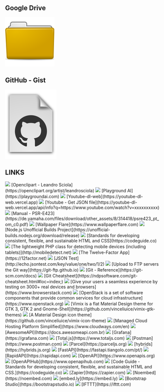 ## Google Drive

<a href="https://drive.google.com/drive/folders/1u42qofr10Ne9pRWsL-qbsStsqh6yuYHG"><img src="/assets/images/icons/folder.svg"></a>

## GitHub - Gist

<a href="https://gist.github.com/Leandro-Sciola"><img src="/assets/images/icons/gist.svg"></a>

## LINKS

<img src="https://t2.gstatic.com/faviconV2?client=SOCIAL&type=FAVICON&fallback_opts=TYPE,SIZE,URL&url=https://openclipart.org/artist/leandrosciola&size=16">
[Openclipart - Leandro Sciola](https://openclipart.org/artist/leandrosciola)

<img src="https://t2.gstatic.com/faviconV2?client=SOCIAL&type=FAVICON&fallback_opts=TYPE,SIZE,URL&url=https://playgroundai.com&size=16">
[Playground AI](https://playgroundai.com)

<img src="https://t2.gstatic.com/faviconV2?client=SOCIAL&type=FAVICON&fallback_opts=TYPE,SIZE,URL&url=https://youtube-dl-web.vercel.app&size=16">
[Youtube-dl-web](https://youtube-dl-web.vercel.app)

<img src="https://t2.gstatic.com/faviconV2?client=SOCIAL&type=FAVICON&fallback_opts=TYPE,SIZE,URL&url=https://youtube-dl-web.vercel.app/api/info?q=https://www.youtube.com/watch?v=xxxxxxxxxx&size=16">
[Youtube - Get JSON file](https://youtube-dl-web.vercel.app/api/info?q=https://www.youtube.com/watch?v=xxxxxxxxxx)

<img src="https://t2.gstatic.com/faviconV2?client=SOCIAL&type=FAVICON&fallback_opts=TYPE,SIZE,URL&url=https://de.yamaha.com/files/download/other_assets/8/314418/psre423_pt_om_c0.pdf&size=16">
[Manual - PSR-E423](https://de.yamaha.com/files/download/other_assets/8/314418/psre423_pt_om_c0.pdf)

<img src="https://t2.gstatic.com/faviconV2?client=SOCIAL&type=FAVICON&fallback_opts=TYPE,SIZE,URL&url=https://www.wallpaperflare.com&size=16">
[Wallpaper Flare](https://www.wallpaperflare.com)

<img src="https://t2.gstatic.com/faviconV2?client=SOCIAL&type=FAVICON&fallback_opts=TYPE,SIZE,URL&url=https://unofficial-builds.nodejs.org/download/release&size=16">
[Node.js Unofficial Builds Project](https://unofficial-builds.nodejs.org/download/release)

<img src="https://t2.gstatic.com/faviconV2?client=SOCIAL&type=FAVICON&fallback_opts=TYPE,SIZE,URL&url=https://codeguide.co&size=16">
[Standards for developing consistent, flexible, and sustainable HTML and CSS](https://codeguide.co)

<img src="https://t2.gstatic.com/faviconV2?client=SOCIAL&type=FAVICON&fallback_opts=TYPE,SIZE,URL&url=http://mobiledetect.net&size=16">
[The lightweight PHP class for detecting mobile devices (including tablets)](http://mobiledetect.net)

<img src="https://t2.gstatic.com/faviconV2?client=SOCIAL&type=FAVICON&fallback_opts=TYPE,SIZE,URL&url=https://12factor.net&size=16">
[The Twelve-Factor App](https://12factor.net)

<img src="https://t2.gstatic.com/faviconV2?client=SOCIAL&type=FAVICON&fallback_opts=TYPE,SIZE,URL&url=http://echo.jsontest.com/key/value/one/two/1/2&size=16">
[JSON Test](http://echo.jsontest.com/key/value/one/two/1/2)

<img src="https://t2.gstatic.com/faviconV2?client=SOCIAL&type=FAVICON&fallback_opts=TYPE,SIZE,URL&url=https://git-ftp.github.io&size=16">
[Upload to FTP servers the Git way](https://git-ftp.github.io)

<img src="https://t2.gstatic.com/faviconV2?client=SOCIAL&type=FAVICON&fallback_opts=TYPE,SIZE,URL&url=https://git-scm.com/docs&size=16">
[Git - Reference](https://git-scm.com/docs)

<img src="https://t2.gstatic.com/faviconV2?client=SOCIAL&type=FAVICON&fallback_opts=TYPE,SIZE,URL&url=https://ndpsoftware.com/git-cheatsheet.html#loc=index;&size=16">
[Git Cheatsheet](https://ndpsoftware.com/git-cheatsheet.html#loc=index;)

<img src="https://t2.gstatic.com/faviconV2?client=SOCIAL&type=FAVICON&fallback_opts=TYPE,SIZE,URL&url=https://www.browserstack.com&size=16">
[Give your users a seamless experience by testing on 3000+ real devices and browsers](https://www.browserstack.com)

<img src="https://t2.gstatic.com/faviconV2?client=SOCIAL&type=FAVICON&fallback_opts=TYPE,SIZE,URL&url=https://www.openstack.org&size=16">
[OpenStack is a set of software components that provide common services for cloud infrastructure](https://www.openstack.org)

<img src="https://t2.gstatic.com/faviconV2?client=SOCIAL&type=FAVICON&fallback_opts=TYPE,SIZE,URL&url=https://github.com/vinceliuice/vimix-gtk-themes&size=16">
[Vimix is a flat Material Design theme for GTK 3, GTK 2 and Gnome-Shell](https://github.com/vinceliuice/vimix-gtk-themes)

<img src="https://t2.gstatic.com/faviconV2?client=SOCIAL&type=FAVICON&fallback_opts=TYPE,SIZE,URL&url=https://github.com/vinceliuice/vimix-icon-theme&size=16">
[A Material Design icon theme](https://github.com/vinceliuice/vimix-icon-theme)

<img src="https://t2.gstatic.com/faviconV2?client=SOCIAL&type=FAVICON&fallback_opts=TYPE,SIZE,URL&url=https://www.cloudways.com/en&size=16">
[Managed Cloud Hosting Platform Simplified](https://www.cloudways.com/en)

<img src="https://t2.gstatic.com/faviconV2?client=SOCIAL&type=FAVICON&fallback_opts=TYPE,SIZE,URL&url=https://docs.awesomeapi.com.br&size=16">
[AwesomeAPI](https://docs.awesomeapi.com.br)

<img src="https://t2.gstatic.com/faviconV2?client=SOCIAL&type=FAVICON&fallback_opts=TYPE,SIZE,URL&url=https://grafana.com&size=16">
[Grafana](https://grafana.com)

<img src="https://t2.gstatic.com/faviconV2?client=SOCIAL&type=FAVICON&fallback_opts=TYPE,SIZE,URL&url=https://www.totaljs.com&size=16">
[Total.js](https://www.totaljs.com)

<img src="https://t2.gstatic.com/faviconV2?client=SOCIAL&type=FAVICON&fallback_opts=TYPE,SIZE,URL&url=https://www.postman.com&size=16">
[Postman](https://www.postman.com)

<img src="https://t2.gstatic.com/faviconV2?client=SOCIAL&type=FAVICON&fallback_opts=TYPE,SIZE,URL&url=https://parceljs.org&size=16">
[Parcel](https://parceljs.org)

<img src="https://t2.gstatic.com/faviconV2?client=SOCIAL&type=FAVICON&fallback_opts=TYPE,SIZE,URL&url=https://hybrids.js.org&size=16">
[hybrids](https://hybrids.js.org)

<img src="https://t2.gstatic.com/faviconV2?client=SOCIAL&type=FAVICON&fallback_opts=TYPE,SIZE,URL&url=https://fastapi.tiangolo.com/pt/&size=16">
[FastAPI](https://fastapi.tiangolo.com/pt/)

<img src="https://t2.gstatic.com/faviconV2?client=SOCIAL&type=FAVICON&fallback_opts=TYPE,SIZE,URL&url=https://rapidapi.com&size=16">
[RapidAPI](https://rapidapi.com)

<img src="https://t2.gstatic.com/faviconV2?client=SOCIAL&type=FAVICON&fallback_opts=TYPE,SIZE,URL&url=https://www.openapis.org&size=16">
[OpenAPI](https://www.openapis.org)

<img src="https://t2.gstatic.com/faviconV2?client=SOCIAL&type=FAVICON&fallback_opts=TYPE,SIZE,URL&url=https://www.openapihub.com&size=16">
[OpenAPIHub](https://www.openapihub.com)

<img src="https://t2.gstatic.com/faviconV2?client=SOCIAL&type=FAVICON&fallback_opts=TYPE,SIZE,URL&url=https://codeguide.co&size=16">
[Code Guide - Standards for developing consistent, flexible, and sustainable HTML and CSS.](https://codeguide.co)

<img src="https://t2.gstatic.com/faviconV2?client=SOCIAL&type=FAVICON&fallback_opts=TYPE,SIZE,URL&url=https://zapier.com&size=16">
[Zapier](https://zapier.com)

<img src="https://t2.gstatic.com/faviconV2?client=SOCIAL&type=FAVICON&fallback_opts=TYPE,SIZE,URL&url=https://noembed.com&size=16">
[Noembed](https://noembed.com)

<img src="https://t2.gstatic.com/faviconV2?client=SOCIAL&type=FAVICON&fallback_opts=TYPE,SIZE,URL&url=https://embed.ly&size=16">
[embed.ly](https://embed.ly)

<img src="https://t2.gstatic.com/faviconV2?client=SOCIAL&type=FAVICON&fallback_opts=TYPE,SIZE,URL&url=https://bootstrapstudio.io&size=16">
[Bootstrap Studio](https://bootstrapstudio.io)

<img src="https://t2.gstatic.com/faviconV2?client=SOCIAL&type=FAVICON&fallback_opts=TYPE,SIZE,URL&url=https://ifttt.com&size=16">
[IFTTT](https://ifttt.com)

